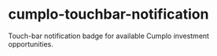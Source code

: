 # cumplo-touchbar-notification
Touch-bar notification badge for available Cumplo investment opportunities.